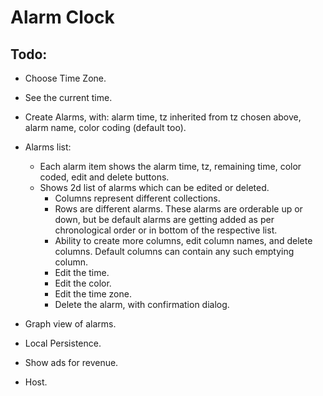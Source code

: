 # Alarm Clock

## Todo:

- Choose Time Zone.
- See the current time.
- Create Alarms, with: alarm time, tz inherited from tz chosen above, alarm name, color coding (default too).
- Alarms list:

  - Each alarm item shows the alarm time, tz, remaining time, color coded, edit and delete buttons.
  - Shows 2d list of alarms which can be edited or deleted.
    - Columns represent different collections.
    - Rows are different alarms. These alarms are orderable up or down, but be default alarms are getting added as per chronological order or in bottom of the respective list.
    - Ability to create more columns, edit column names, and delete columns. Default columns can contain any such emptying column.
    - Edit the time.
    - Edit the color.
    - Edit the time zone.
    - Delete the alarm, with confirmation dialog.

- Graph view of alarms.
- Local Persistence.
- Show ads for revenue.
- Host.
